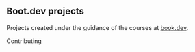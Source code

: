 ## Boot.dev projects

Projects created under the guidance of the courses at [book.dev](https://book.dev).

Contributing

